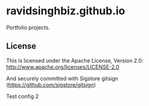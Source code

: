# ravidsinghbiz.github.io

Portfolio projects.

## License

This is licensed under the Apache License, Version 2.0: http://www.apache.org/licenses/LICENSE-2.0

And securely committed with Sigstore gitsign (https://github.com/sigstore/gitsign)

Test config 2
